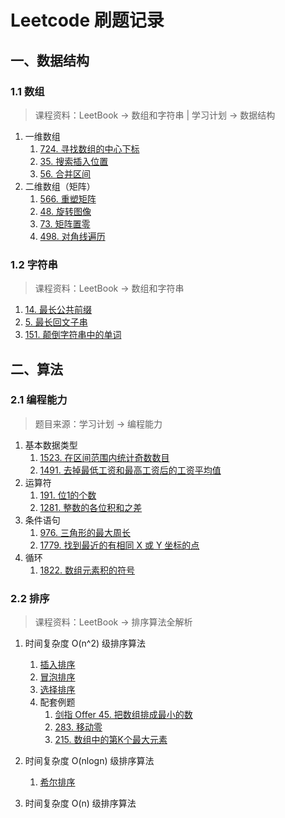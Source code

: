 # Leetcode 刷题记录

## 一、数据结构

### 1.1 数组

> 课程资料：LeetBook → 数组和字符串 | 学习计划 → 数据结构

1. 一维数组
    1. [724. 寻找数组的中心下标](datastructures/array/leetcode/editor/cn/FindPivotIndex.java)
    2. [35. 搜索插入位置](datastructures/array/leetcode/editor/cn/SearchInsertPosition.java)
    3. [56. 合并区间](datastructures/array/leetcode/editor/cn/MergeIntervals.java)
2. 二维数组（矩阵）
    1. [566. 重塑矩阵](datastructures/array/leetcode/editor/cn/ReshapeTheMatrix.java)
    2. [48. 旋转图像](datastructures/array/leetcode/editor/cn/RotateImage.java)
    3. [73. 矩阵置零](datastructures/array/leetcode/editor/cn/SetMatrixZeroes.java)
    4. [498. 对角线遍历](datastructures/array/leetcode/editor/cn/DiagonalTraverse.java)

### 1.2 字符串

> 课程资料：LeetBook → 数组和字符串

1. [14. 最长公共前缀](datastructures/string/leetcode/editor/cn/LongestCommonPrefix.java)
2. [5. 最长回文子串](datastructures/string/leetcode/editor/cn/LongestPalindromicSubstring.java)
3. [151. 颠倒字符串中的单词](datastructures/string/leetcode/editor/cn/ReverseWordsInAString.java)

## 二、算法

### 2.1 编程能力

> 题目来源：学习计划 → 编程能力

1. 基本数据类型
    1. [1523. 在区间范围内统计奇数数目](skills/leetcode/editor/cn/CountOddNumbersInAnIntervalRange.java)
    2. [1491. 去掉最低工资和最高工资后的工资平均值](skills/leetcode/editor/cn/AverageSalaryExcludingTheMinimumAndMaximumSalary.java)
2. 运算符
    1. [191. 位1的个数](skills/leetcode/editor/cn/NumberOf1Bits.java)
    2. [1281. 整数的各位积和之差](skills/leetcode/editor/cn/SubtractTheProductAndSumOfDigitsOfAnInteger.java)
3. 条件语句
    1. [976. 三角形的最大周长](skills/leetcode/editor/cn/LargestPerimeterTriangle.java)
    2. [1779. 找到最近的有相同 X 或 Y 坐标的点](skills/leetcode/editor/cn/FindNearestPointThatHasTheSameXOrYCoordinate.java)
4. 循环
    1. [1822. 数组元素积的符号](skills/leetcode/editor/cn/SignOfTheProductOfAnArray.java)

### 2.2 排序

> 课程资料：LeetBook → 排序算法全解析

1. 时间复杂度 O(n^2) 级排序算法
    1. [插入排序](algorithms/sort/sorting/InsertionSort.java)
    2. [冒泡排序](algorithms/sort/sorting/BubbleSort.java)
    3. [选择排序](algorithms/sort/sorting/SelectionSort.java)
    4. 配套例题
        1. [剑指 Offer 45. 把数组排成最小的数](algorithms/sort/leetcode/editor/cn/BaShuZuPaiChengZuiXiaoDeShuLcof.java)
        2. [283. 移动零](algorithms/sort/leetcode/editor/cn/MoveZeroes.java)
        3. [215. 数组中的第K个最大元素](algorithms/sort/leetcode/editor/cn/KthLargestElementInAnArray.java)

2. 时间复杂度 O(nlogn) 级排序算法
    1. [希尔排序](algorithms/sort/sorting/ShellSort.java)

3. 时间复杂度 O(n) 级排序算法
